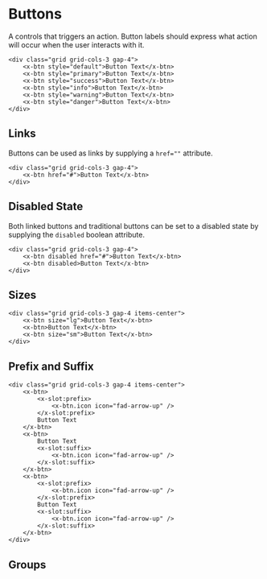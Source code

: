 # Buttons

A controls that triggers an action. Button labels should express what action will occur when the user interacts with it.

```blade-component
<div class="grid grid-cols-3 gap-4">
    <x-btn style="default">Button Text</x-btn>
    <x-btn style="primary">Button Text</x-btn>
    <x-btn style="success">Button Text</x-btn>
    <x-btn style="info">Button Text</x-btn>
    <x-btn style="warning">Button Text</x-btn>
    <x-btn style="danger">Button Text</x-btn>
</div>
```

## Links

Buttons can be used as links by supplying a `href=""` attribute.

```blade-component
<div class="grid grid-cols-3 gap-4">
    <x-btn href="#">Button Text</x-btn>
</div>
```

## Disabled State

Both linked buttons and traditional buttons can be set to a disabled state by supplying the `disabled` boolean attribute.

```blade-component
<div class="grid grid-cols-3 gap-4">
    <x-btn disabled href="#">Button Text</x-btn>
    <x-btn disabled>Button Text</x-btn>
</div>
```

## Sizes

```blade-component
<div class="grid grid-cols-3 gap-4 items-center">
    <x-btn size="lg">Button Text</x-btn>
    <x-btn>Button Text</x-btn>
    <x-btn size="sm">Button Text</x-btn>
</div>
```

## Prefix and Suffix

```blade-component
<div class="grid grid-cols-3 gap-4 items-center">
    <x-btn>
        <x-slot:prefix>
            <x-btn.icon icon="fad-arrow-up" />
        </x-slot:prefix>
        Button Text
    </x-btn>
    <x-btn>
        Button Text
        <x-slot:suffix>
            <x-btn.icon icon="fad-arrow-up" />
        </x-slot:suffix>
    </x-btn>
    <x-btn>
        <x-slot:prefix>
            <x-btn.icon icon="fad-arrow-up" />
        </x-slot:prefix>
        Button Text
        <x-slot:suffix>
            <x-btn.icon icon="fad-arrow-up" />
        </x-slot:suffix>
    </x-btn>
</div>
```

## Groups
